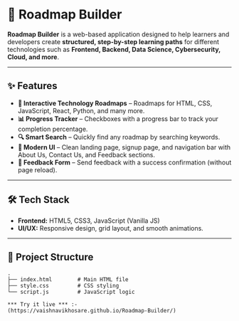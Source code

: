 
# 🚀 Roadmap Builder

**Roadmap Builder** is a web-based application designed to help learners and developers create **structured, step-by-step learning paths** for different technologies such as **Frontend, Backend, Data Science, Cybersecurity, Cloud, and more**.

---

## ✨ Features

- **📌 Interactive Technology Roadmaps** – Roadmaps for HTML, CSS, JavaScript, React, Python, and many more.  
- **📊 Progress Tracker** – Checkboxes with a progress bar to track your completion percentage.  
- **🔍 Smart Search** – Quickly find any roadmap by searching keywords.  
- **🎨 Modern UI** – Clean landing page, signup page, and navigation bar with About Us, Contact Us, and Feedback sections.  
- **💬 Feedback Form** – Send feedback with a success confirmation (without page reload).  

---

## 🛠️ Tech Stack

- **Frontend:** HTML5, CSS3, JavaScript (Vanilla JS)  
- **UI/UX:** Responsive design, grid layout, and smooth animations.  

---

## 📂 Project Structure

```plaintext
.
├── index.html        # Main HTML file
├── style.css         # CSS styling
└── script.js         # JavaScript logic

*** Try it live *** :-
(https://vaishnavikhosare.github.io/Roadmap-Builder/)


